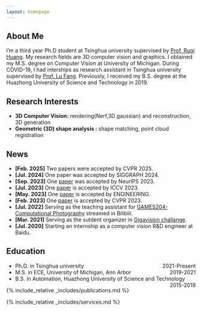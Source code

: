 ```yaml
---
layout: homepage
---
```


## About Me

I’m a third year Ph.D student at Tsinghua university supervised by  <a href="https://rqhuang88.github.io/" class="pubbutton">Prof. Ruqi Huang</a>. My research fields are 3D computer vision and graphics. I obtained my M.S. degree on Computer Vision at University of Michigan.  During COVID-19, I had interships as research assistant in Tsinghua university  supervised by   <a href="http://www.luvision.net/" class="pubbutton">Prof. Lu Fang</a>.    Previously, I received my B.S. degree at the Huazhong University of Science and Technology in 2019.

## Research Interests

- **3D Computer Vision:** rendering(Nerf,3D gaussian) and reconstruction, 3D generation
- **Geometric (3D) shape analysis :** shape matching, point cloud registration
<!-- - **I am looking for an internship, feel free to contact me!** -->

## News
- **[Feb. 2025]** Two papers were accepted by CVPR 2025.
- **[Jul. 2024]** One paper was accepted by SIGGRAPH 2024.
- **[Sep. 2023]** One <a href="https://github.com/rqhuang88/DFR">paper</a> was accepted by NeurIPS 2023.
- **[Jul. 2023]** One <a href="https://github.com/rqhuang88/Spatially-and-Spectrally-Consistent-Deep-Functional-Maps">paper</a> is accepted by ICCV 2023.
- **[May. 2023]** One <a href="https://github.com/THU-luvision/GIFNet">paper</a> is accepted by ENGINEERING.
- **[Feb. 2023]** One <a href="https://openaccess.thecvf.com/content/CVPR2023/papers/Jiang_Neural_Intrinsic_Embedding_for_Non-Rigid_Point_Cloud_Matching_CVPR_2023_paper.pdf">paper</a> is accepted by CVPR 2023.
- **[Jul. 2022]** Serving as the teaching assistant for <a href="https://space.bilibili.com/512313464/channel/collectiondetail?sid=526752" class="pubbutton">GAMES204-Computational Photography</a> streamed in Bilibili.
- **[Mar. 2021]**  Serving as the sutdent organizer in  <a href="https://www.gigavision.cn/">Gigavision challange</a>.
- **[Jul. 2020]** Starting an internship as a computer vision R&amp;D engineer at Baidu.

## Education
<ul>
    <li>
        <div style="float:left; text-align:left">Ph.D. in Tsinghua university</div> <div style="float:right; text-align:right">2021-Present</div>
    </li>
    <li>
        <div style="float:left; text-align:left">M.S. in ECE, University of Michigan, Ann Arbor</div> <div style="float:right; text-align:right">2019-2021</div>
    </li>
    <li>
        <div style="float:left; text-align:left">B.S. in Automation, Huazhong University of Science and Technology</div> <div style="float:right; text-align:right">2015-2019</div>
    </li>
</ul>


{% include_relative _includes/publications.md %}

{% include_relative _includes/services.md %}
